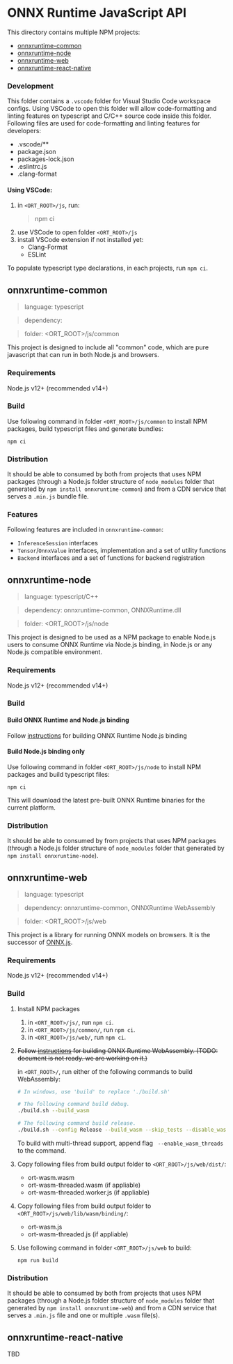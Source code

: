 # ONNX Runtime JavaScript API

This directory contains multiple NPM projects:

- [onnxruntime-common](#onnxruntime-common)
- [onnxruntime-node](#onnxruntime-node)
- [onnxruntime-web](#onnxruntime-web)
- [onnxruntime-react-native](#onnxruntime-react-native)

### Development

This folder contains a `.vscode` folder for Visual Studio Code workspace configs. Using VSCode to open this folder
will allow code-formatting and linting features on typescript and C/C++ source code inside this folder. Following files
are used for code-formatting and linting features for developers:

- .vscode/\*\*
- package.json
- packages-lock.json
- .eslintrc.js
- .clang-format

#### Using VSCode:

1. in `<ORT_ROOT>/js`, run:
   > npm ci
2. use VSCode to open folder `<ORT_ROOT>/js`
3. install VSCode extension if not installed yet:
   - Clang-Format
   - ESLint

To populate typescript type declarations, in each projects, run `npm ci`.

## onnxruntime-common

> language: typescript

> dependency:

> folder: <ORT_ROOT>/js/common

This project is designed to include all "common" code, which are pure javascript that can run in both Node.js and browsers.

### Requirements

Node.js v12+ (recommended v14+)

### Build

Use following command in folder `<ORT_ROOT>/js/common` to install NPM packages, build typescript files and generate bundles:

```
npm ci
```

### Distribution

It should be able to consumed by both from projects that uses NPM packages (through a Node.js folder structure of `node_modules` folder that generated by `npm install onnxruntime-common`) and from a CDN service that serves a `.min.js` bundle file.

### Features

Following features are included in `onnxruntime-common`:

- `InferenceSession` interfaces
- `Tensor`/`OnnxValue` interfaces, implementation and a set of utility functions
- `Backend` interfaces and a set of functions for backend registration

## onnxruntime-node

> language: typescript/C++

> dependency: onnxruntime-common, ONNXRuntime.dll

> folder: <ORT_ROOT>/js/node

This project is designed to be used as a NPM package to enable Node.js users to consume ONNX Runtime via Node.js binding, in Node.js or any Node.js compatible environment.

### Requirements

Node.js v12+ (recommended v14+)

### Build

#### Build ONNX Runtime and Node.js binding

Follow [instructions](https://www.onnxruntime.ai/docs/how-to/build.html#apis-and-language-bindings) for building ONNX Runtime Node.js binding

#### Build Node.js binding only

Use following command in folder `<ORT_ROOT>/js/node` to install NPM packages and build typescript files:

```
npm ci
```

This will download the latest pre-built ONNX Runtime binaries for the current platform.

### Distribution

It should be able to consumed by from projects that uses NPM packages (through a Node.js folder structure of `node_modules` folder that generated by `npm install onnxruntime-node`).

## onnxruntime-web

> language: typescript

> dependency: onnxruntime-common, ONNXRuntime WebAssembly

> folder: <ORT_ROOT>/js/web

This project is a library for running ONNX models on browsers. It is the successor of [ONNX.js](https://github.com/Microsoft/onnxjs).

### Requirements

Node.js v12+ (recommended v14+)

### Build

1. Install NPM packages

   1. in `<ORT_ROOT>/js/`, run `npm ci`.
   2. in `<ORT_ROOT>/js/common/`, run `npm ci`.
   3. in `<ORT_ROOT>/js/web/`, run `npm ci`.

2. ~~Follow [instructions](https://www.onnxruntime.ai/docs/how-to/build.html#apis-and-language-bindings) for building ONNX Runtime WebAssembly. (TODO: document is not ready. we are working on it.)~~

   in `<ORT_ROOT>/`, run either of the following commands to build WebAssembly:
   ```sh
   # In windows, use 'build' to replace './build.sh'

   # The following command build debug.
   ./build.sh --build_wasm

   # The following command build release.
   ./build.sh --config Release --build_wasm --skip_tests --disable_wasm_exception_catching --disable_rtti
   ```
   To build with multi-thread support, append flag ` --enable_wasm_threads` to the command.

3. Copy following files from build output folder to `<ORT_ROOT>/js/web/dist/`:
   - ort-wasm.wasm
   - ort-wasm-threaded.wasm (if appliable)
   - ort-wasm-threaded.worker.js (if appliable)

4. Copy following files from build output folder to `<ORT_ROOT>/js/web/lib/wasm/binding/`:
   - ort-wasm.js
   - ort-wasm-threaded.js (if appliable)

5. Use following command in folder `<ORT_ROOT>/js/web` to build:
   ```
   npm run build
   ```

### Distribution

It should be able to consumed by both from projects that uses NPM packages (through a Node.js folder structure of `node_modules` folder that generated by `npm install onnxruntime-web`) and from a CDN service that serves a `.min.js` file and one or multiple `.wasm` file(s).

## onnxruntime-react-native

TBD

<!-- TODO: update this section for onnxruntime react-native -->
